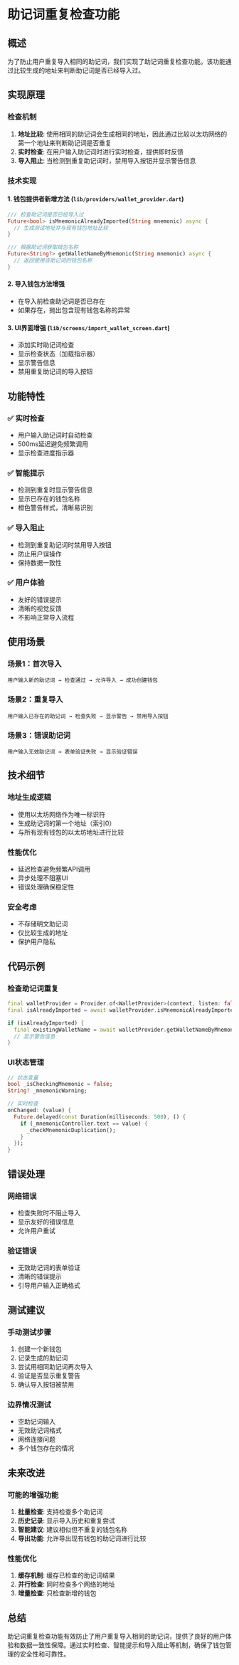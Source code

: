 # 助记词重复检查功能

## 概述
为了防止用户重复导入相同的助记词，我们实现了助记词重复检查功能。该功能通过比较生成的地址来判断助记词是否已经导入过。

## 实现原理

### 检查机制
1. **地址比较**: 使用相同的助记词会生成相同的地址，因此通过比较以太坊网络的第一个地址来判断助记词是否重复
2. **实时检查**: 在用户输入助记词时进行实时检查，提供即时反馈
3. **导入阻止**: 当检测到重复助记词时，禁用导入按钮并显示警告信息

### 技术实现

#### 1. 钱包提供者新增方法 (`lib/providers/wallet_provider.dart`)

```dart
/// 检查助记词是否已经导入过
Future<bool> isMnemonicAlreadyImported(String mnemonic) async {
  // 生成测试地址并与现有钱包地址比较
}

/// 根据助记词获取钱包名称
Future<String?> getWalletNameByMnemonic(String mnemonic) async {
  // 返回使用该助记词的钱包名称
}
```

#### 2. 导入钱包方法增强
- 在导入前检查助记词是否已存在
- 如果存在，抛出包含现有钱包名称的异常

#### 3. UI界面增强 (`lib/screens/import_wallet_screen.dart`)
- 添加实时助记词检查
- 显示检查状态（加载指示器）
- 显示警告信息
- 禁用重复助记词的导入按钮

## 功能特性

### ✅ 实时检查
- 用户输入助记词时自动检查
- 500ms延迟避免频繁调用
- 显示检查进度指示器

### ✅ 智能提示
- 检测到重复时显示警告信息
- 显示已存在的钱包名称
- 橙色警告样式，清晰易识别

### ✅ 导入阻止
- 检测到重复助记词时禁用导入按钮
- 防止用户误操作
- 保持数据一致性

### ✅ 用户体验
- 友好的错误提示
- 清晰的视觉反馈
- 不影响正常导入流程

## 使用场景

### 场景1：首次导入
```
用户输入新的助记词 → 检查通过 → 允许导入 → 成功创建钱包
```

### 场景2：重复导入
```
用户输入已存在的助记词 → 检查失败 → 显示警告 → 禁用导入按钮
```

### 场景3：错误助记词
```
用户输入无效助记词 → 表单验证失败 → 显示验证错误
```

## 技术细节

### 地址生成逻辑
- 使用以太坊网络作为唯一标识符
- 生成助记词的第一个地址（索引0）
- 与所有现有钱包的以太坊地址进行比较

### 性能优化
- 延迟检查避免频繁API调用
- 异步处理不阻塞UI
- 错误处理确保稳定性

### 安全考虑
- 不存储明文助记词
- 仅比较生成的地址
- 保护用户隐私

## 代码示例

### 检查助记词重复
```dart
final walletProvider = Provider.of<WalletProvider>(context, listen: false);
final isAlreadyImported = await walletProvider.isMnemonicAlreadyImported(mnemonic);

if (isAlreadyImported) {
  final existingWalletName = await walletProvider.getWalletNameByMnemonic(mnemonic);
  // 显示警告信息
}
```

### UI状态管理
```dart
// 状态变量
bool _isCheckingMnemonic = false;
String? _mnemonicWarning;

// 实时检查
onChanged: (value) {
  Future.delayed(const Duration(milliseconds: 500), () {
    if (_mnemonicController.text == value) {
      _checkMnemonicDuplication();
    }
  });
}
```

## 错误处理

### 网络错误
- 检查失败时不阻止导入
- 显示友好的错误信息
- 允许用户重试

### 验证错误
- 无效助记词的表单验证
- 清晰的错误提示
- 引导用户输入正确格式

## 测试建议

### 手动测试步骤
1. 创建一个新钱包
2. 记录生成的助记词
3. 尝试用相同助记词再次导入
4. 验证是否显示重复警告
5. 确认导入按钮被禁用

### 边界情况测试
- 空助记词输入
- 无效助记词格式
- 网络连接问题
- 多个钱包存在的情况

## 未来改进

### 可能的增强功能
1. **批量检查**: 支持检查多个助记词
2. **历史记录**: 显示导入历史和重复尝试
3. **智能建议**: 建议相似但不重复的钱包名称
4. **导出功能**: 允许导出现有钱包的助记词进行比较

### 性能优化
1. **缓存机制**: 缓存已检查的助记词结果
2. **并行检查**: 同时检查多个网络的地址
3. **增量检查**: 只检查新增的钱包

## 总结

助记词重复检查功能有效防止了用户重复导入相同的助记词，提供了良好的用户体验和数据一致性保障。通过实时检查、智能提示和导入阻止等机制，确保了钱包管理的安全性和可靠性。